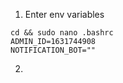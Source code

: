 1. Enter env variables
~~~~
cd && sudo nano .bashrc
ADMIN_ID=1631744908
NOTIFICATION_BOT=""
~~~~

2. 